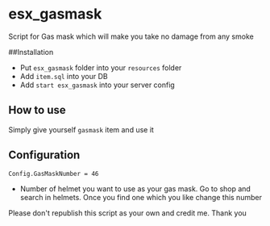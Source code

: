 # esx_gasmask
Script for Gas mask which will make you take no damage from any smoke

##Installation
- Put `esx_gasmask` folder into your `resources` folder
- Add `item.sql` into your DB
- Add `start esx_gasmask` into your server config

## How to use
Simply give yourself `gasmask` item and use it

## Configuration
`Config.GasMaskNumber = 46`
- Number of helmet you want to use as your gas mask. Go to shop and search in helmets. Once you find one which you like change this number

Please don't republish this script as your own and credit me. Thank you
